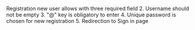 Registration new user allows with three required field
2. Username should not be empty
3. "@" key is obligatory to enter
4. Unique password is chosen for new registration
5. Redirection to Sign in page


